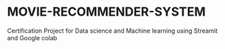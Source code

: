 # MOVIE-RECOMMENDER-SYSTEM
Certification Project for Data science and Machine learning using Streamit and Google colab
